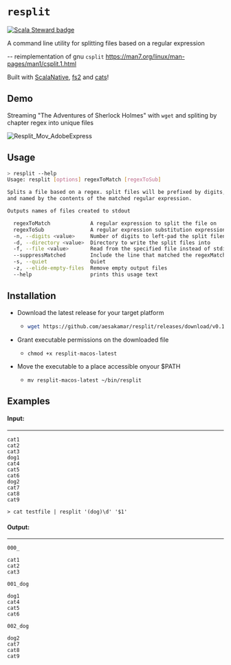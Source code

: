# `resplit`
[![Scala Steward badge](https://img.shields.io/badge/Scala_Steward-helping-blue.svg?style=flat&logo=data:image/png;base64,iVBORw0KGgoAAAANSUhEUgAAAA4AAAAQCAMAAAARSr4IAAAAVFBMVEUAAACHjojlOy5NWlrKzcYRKjGFjIbp293YycuLa3pYY2LSqql4f3pCUFTgSjNodYRmcXUsPD/NTTbjRS+2jomhgnzNc223cGvZS0HaSD0XLjbaSjElhIr+AAAAAXRSTlMAQObYZgAAAHlJREFUCNdNyosOwyAIhWHAQS1Vt7a77/3fcxxdmv0xwmckutAR1nkm4ggbyEcg/wWmlGLDAA3oL50xi6fk5ffZ3E2E3QfZDCcCN2YtbEWZt+Drc6u6rlqv7Uk0LdKqqr5rk2UCRXOk0vmQKGfc94nOJyQjouF9H/wCc9gECEYfONoAAAAASUVORK5CYII=)](https://scala-steward.org)

A command line utility for splitting files based on a regular expression

-- reimplementation of gnu `csplit` https://man7.org/linux/man-pages/man1/csplit.1.html


Built with [ScalaNative](https://scala-native.org/en/stable/), [fs2](https://github.com/typelevel/fs2) and [cats](https://github.com/typelevel/cats)!

## Demo
Streaming "The Adventures of Sherlock Holmes" with `wget` and spliting by chapter regex into unique files


![Resplit_Mov_AdobeExpress](https://user-images.githubusercontent.com/4334491/224520721-9500f632-12a6-41f0-859a-d5f84b4d6b01.gif)



## Usage
```sh
> resplit --help
Usage: resplit [options] regexToMatch [regexToSub]

Splits a file based on a regex. split files will be prefixed by digits,
and named by the contents of the matched regular expression.

Outputs names of files created to stdout

  regexToMatch             A regular expression to split the file on
  regexToSub               A regular expression substitution expression to use to format the output filenames
  -n, --digits <value>     Number of digits to left-pad the split filenames with
  -d, --directory <value>  Directory to write the split files into
  -f, --file <value>       Read from the specified file instead of stdin
  --suppressMatched        Include the line that matched the regexMatch arg as the first line in the split files
  -s, --quiet              Quiet
  -z, --elide-empty-files  Remove empty output files
  --help                   prints this usage text
```

## Installation
- Download the latest release for your target platform 
  - ```sh
    wget https://github.com/aesakamar/resplit/releases/download/v0.1.1/resplit-macos-latest
    ```
- Grant executable permissions on the downloaded file 
  - ```
    chmod +x resplit-macos-latest
    ```
- Move the executable to a place accessible onyour $PATH
  - ```
    mv resplit-macos-latest ~/bin/resplit
    ```
## Examples

#### Input: 
--- 
```
cat1
cat2
cat3
dog1
cat4
cat5
cat6
dog2
cat7
cat8
cat9
```

```
> cat testfile | resplit '(dog)\d' '$1'
```

#### Output: 
--- 
`000_`
```
cat1
cat2
cat3
```

`001_dog`
```
dog1
cat4
cat5
cat6
```

`002_dog`
```
dog2
cat7
cat8
cat9
```
